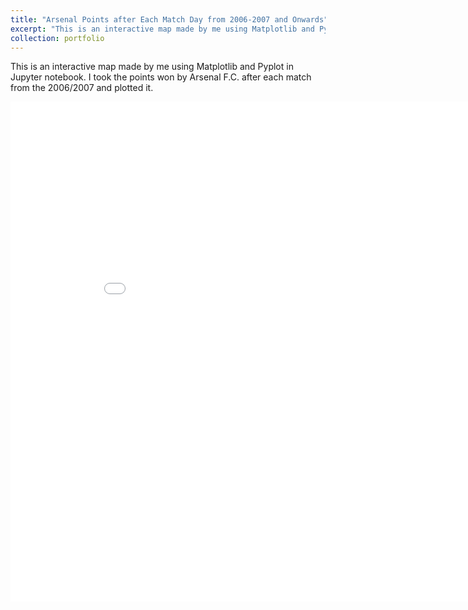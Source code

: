 ```yaml
---
title: "Arsenal Points after Each Match Day from 2006-2007 and Onwards"
excerpt: "This is an interactive map made by me using Matplotlib and Pyplot in Jupyter notebook. I took the points won by Arsenal F.C. after each match from the 2006/2007 and plotted it. Click on the link above to check it out! <br/><img src='/images/Arsenal Points.png'>"
collection: portfolio
---
```


This is an interactive map made by me using Matplotlib and Pyplot in Jupyter notebook. I took the points won by Arsenal F.C. after each match from the 2006/2007 and plotted it.

<iframe width="900" height="800" frameborder="0" scrolling="no" src="//plot.ly/~chintaluri/1.embed"></iframe>
